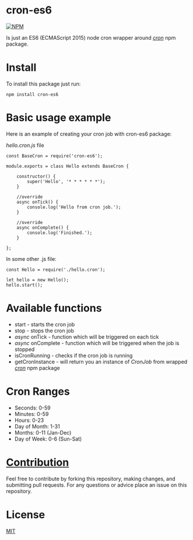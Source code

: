 # cron-es6

[![NPM](https://nodei.co/npm/cron-es6.png?downloads=true&downloadRank=true&stars=true)](https://nodei.co/npm/cron-es6/)

Is just an ES6 (ECMAScript 2015) node cron wrapper around *[cron](https://www.npmjs.com/package/cron)* npm package.

# Install

To install this package just run:

```npm install cron-es6```

# Basic usage example

Here is an example of creating your cron job with cron-es6 package:

*hello.cron.js* file
```
const BaseCron = require('cron-es6');

module.exports = class Hello extends BaseCron {

    constructor() {
        super('Hello', '* * * * * *');
    }

    //override
    async onTick() {
        console.log('Hello from cron job.');
    }

    //override
    async onComplete() {
        console.log('Finished.');
    }

};

```

In some other .js file:

```
const Hello = require('./hello.cron');

let hello = new Hello();
hello.start();
```

# Available functions

- start - starts the cron job
- stop - stops the cron job
- *async* onTick - function which will be triggered on each tick
- *async* onComplete - function which will be triggered when the job is stopped
- isCronRunning - checks if the cron job is running
- getCronInstance - will return you an instance of *CronJob* from wrapped *[cron](https://www.npmjs.com/package/cron)* npm package

# Cron Ranges

- Seconds: 0-59
- Minutes: 0-59
- Hours: 0-23
- Day of Month: 1-31
- Months: 0-11 (Jan-Dec)
- Day of Week: 0-6 (Sun-Sat)

# [Contribution](CONTRIBUTING)

Feel free to contribute by forking this repository, making changes, and submitting pull requests. For any questions or advice place an issue on this repository.

# License

  [MIT](LICENSE)
